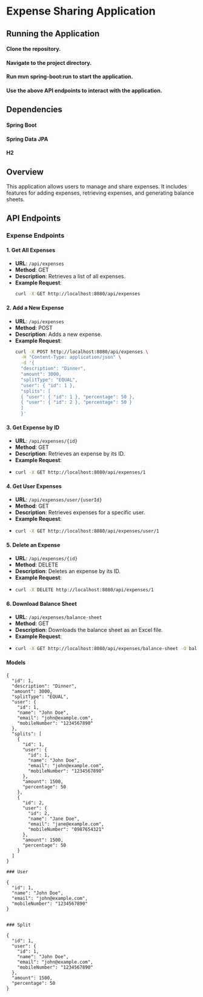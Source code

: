 # Expense Sharing Application

## Running the Application
#### Clone the repository.
#### Navigate to the project directory.
#### Run mvn spring-boot:run to start the application.
#### Use the above API endpoints to interact with the application.

## Dependencies
#### Spring Boot
#### Spring Data JPA
#### H2


## Overview
This application allows users to manage and share expenses. It includes features for adding expenses, retrieving expenses, and generating balance sheets.

## API Endpoints

### Expense Endpoints

#### 1. Get All Expenses
- **URL**: `/api/expenses`
- **Method**: GET
- **Description**: Retrieves a list of all expenses.
- **Example Request**:
  ```bash
  curl -X GET http://localhost:8080/api/expenses


#### 2. Add a New Expense
- **URL**: `/api/expenses`
- **Method**: POST
- **Description**: Adds a new expense.
- **Example Request**:
  ```bash
  curl -X POST http://localhost:8080/api/expenses \
    -H "Content-Type: application/json" \
    -d '{
    "description": "Dinner",
    "amount": 3000,
    "splitType": "EQUAL",
    "user": { "id": 1 },
    "splits": [
    { "user": { "id": 1 }, "percentage": 50 },
    { "user": { "id": 2 }, "percentage": 50 }
    ]
    }'


#### 3. Get Expense by ID
- **URL**: `/api/expenses/{id}`
- **Method**: GET
- **Description**: Retrieves an expense by its ID.
- **Example Request**:
- ```bash
  curl -X GET http://localhost:8080/api/expenses/1


#### 4. Get User Expenses
- **URL**: `/api/expenses/user/{userId}`
- **Method**: GET
- **Description**: Retrieves expenses for a specific user.
- **Example Request**:
- ```bash
  curl -X GET http://localhost:8080/api/expenses/user/1

#### 5. Delete an Expense
- **URL**: `/api/expenses/{id}`
- **Method**: DELETE
- **Description**: Deletes an expense by its ID.
- **Example Request**:
- ```bash
  curl -X DELETE http://localhost:8080/api/expenses/1


#### 6. Download Balance Sheet
- **URL**: `/api/expenses/balance-sheet`
- **Method**: GET
- **Description**: Downloads the balance sheet as an Excel file.
- **Example Request**:
- ```bash
  curl -X GET http://localhost:8080/api/expenses/balance-sheet -O balance_sheet.xlsx


#### Models
```
{
  "id": 1,
  "description": "Dinner",
  "amount": 3000,
  "splitType": "EQUAL",
  "user": {
    "id": 1,
    "name": "John Doe",
    "email": "john@example.com",
    "mobileNumber": "1234567890"
  },
  "splits": [
    {
      "id": 1,
      "user": {
        "id": 1,
        "name": "John Doe",
        "email": "john@example.com",
        "mobileNumber": "1234567890"
      },
      "amount": 1500,
      "percentage": 50
    },
    {
      "id": 2,
      "user": {
        "id": 2,
        "name": "Jane Doe",
        "email": "jane@example.com",
        "mobileNumber": "0987654321"
      },
      "amount": 1500,
      "percentage": 50
    }
  ]
}

### User

{
  "id": 1,
  "name": "John Doe",
  "email": "john@example.com",
  "mobileNumber": "1234567890"
}


### Split

{
  "id": 1,
  "user": {
    "id": 1,
    "name": "John Doe",
    "email": "john@example.com",
    "mobileNumber": "1234567890"
  },
  "amount": 1500,
  "percentage": 50
}



